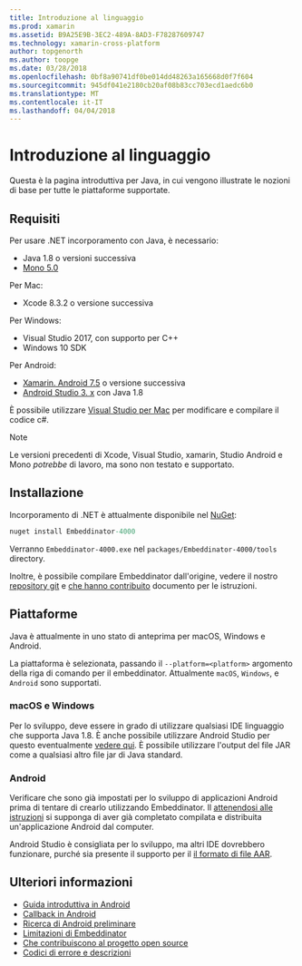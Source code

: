 ```yaml
---
title: Introduzione al linguaggio
ms.prod: xamarin
ms.assetid: B9A25E9B-3EC2-489A-8AD3-F78287609747
ms.technology: xamarin-cross-platform
author: topgenorth
ms.author: toopge
ms.date: 03/28/2018
ms.openlocfilehash: 0bf8a90741df0be014dd48263a165668d0f7f604
ms.sourcegitcommit: 945df041e2180cb20af08b83cc703ecd1aedc6b0
ms.translationtype: MT
ms.contentlocale: it-IT
ms.lasthandoff: 04/04/2018
---
```

# <a name="getting-started-with-java"></a>Introduzione al linguaggio


Questa è la pagina introduttiva per Java, in cui vengono illustrate le nozioni di base per tutte le piattaforme supportate.

## <a name="requirements"></a>Requisiti

Per usare .NET incorporamento con Java, è necessario:

* Java 1.8 o versioni successiva
* [Mono 5.0](http://www.mono-project.com/download/)

Per Mac:
* Xcode 8.3.2 o versione successiva

Per Windows:
* Visual Studio 2017, con supporto per C++
* Windows 10 SDK

Per Android:
* [Xamarin. Android 7.5](https://www.visualstudio.com/xamarin/) o versione successiva
* [Android Studio 3. x](https://developer.android.com/studio/index.html) con Java 1.8

È possibile utilizzare [Visual Studio per Mac](https://www.visualstudio.com/vs/visual-studio-mac/) per modificare e compilare il codice c#.

> [!NOTE]
> Le versioni precedenti di Xcode, Visual Studio, xamarin, Studio Android e Mono _potrebbe_ di lavoro, ma sono non testato e supportato.

## <a name="installation"></a>Installazione

Incorporamento di .NET è attualmente disponibile nel [NuGet](https://www.nuget.org/packages/Embeddinator-4000/):

```csharp
nuget install Embeddinator-4000
```
Verranno `Embeddinator-4000.exe` nel `packages/Embeddinator-4000/tools` directory.

Inoltre, è possibile compilare Embeddinator dall'origine, vedere il nostro [repository git](https://github.com/mono/Embeddinator-4000/) e [che hanno contribuito](https://github.com/mono/Embeddinator-4000/blob/master/docs/Contributing.md) documento per le istruzioni.

## <a name="platforms"></a>Piattaforme

Java è attualmente in uno stato di anteprima per macOS, Windows e Android.

La piattaforma è selezionata, passando il `--platform=<platform>` argomento della riga di comando per il embeddinator. Attualmente `macOS`, `Windows`, e `Android` sono supportati.

### <a name="macos-and-windows"></a>macOS e Windows

Per lo sviluppo, deve essere in grado di utilizzare qualsiasi IDE linguaggio che supporta Java 1.8. È anche possibile utilizzare Android Studio per questo eventualmente [vedere qui](https://stackoverflow.com/questions/16626810/can-android-studio-be-used-to-run-standard-java-projects). È possibile utilizzare l'output del file JAR come a qualsiasi altro file jar di Java standard.

### <a name="android"></a>Android

Verificare che sono già impostati per lo sviluppo di applicazioni Android prima di tentare di crearlo utilizzando Embeddinator. Il [attenendosi alle istruzioni](~/tools/dotnet-embedding/get-started/java/android.md) si supponga di aver già completato compilata e distribuita un'applicazione Android dal computer.

Android Studio è consigliata per lo sviluppo, ma altri IDE dovrebbero funzionare, purché sia presente il supporto per il [il formato di file AAR](https://developer.android.com/studio/projects/android-library.html).

## <a name="further-reading"></a>Ulteriori informazioni

* [Guida introduttiva in Android](~/tools/dotnet-embedding/get-started/java/android.md)
* [Callback in Android](~/tools/dotnet-embedding/android/callbacks.md)
* [Ricerca di Android preliminare](~/tools/dotnet-embedding/android/index.md)
* [Limitazioni di Embeddinator](~/tools/dotnet-embedding/limitations.md)
* [Che contribuiscono al progetto open source](https://github.com/mono/Embeddinator-4000/blob/master/docs/Contributing.md)
* [Codici di errore e descrizioni](~/tools/dotnet-embedding/errors.md)
